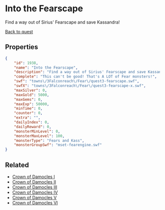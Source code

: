 # Into the Fearscape

Find a way out of Sirius' Fearscape and save Kassandra!

[Back to quest](../quests.md)

## Properties

```json
{
    "id": 1938,
    "name": "Into the Fearscape",
    "description": "Find a way out of Sirius' Fearscape and save Kassandra!",
    "complete": "This can't be good! That's A LOT of Fear monsters!",
    "swf": "towns\/3Falconreach\/Fear\/quest3-fearscape.swf",
    "swfX": "towns\/3Falconreach\/Fear\/quest3-fearscape-x.swf",
    "maxSilver": 0,
    "maxGold": 5000,
    "maxGems": 0,
    "maxExp": 50000,
    "minTime": 0,
    "counter": 0,
    "extra": "",
    "dailyIndex": 0,
    "dailyReward": 0,
    "monsterMinLevel": 0,
    "monsterMaxLevel": 100,
    "monsterType": "Fears and Kass",
    "monsterGroupSwf": "mset-fearengine.swf"
}
```

## Related

- [Crown of Damocles I](../items/20873-crown-of-damocles-i.md)
- [Crown of Damocles II](../items/20874-crown-of-damocles-ii.md)
- [Crown of Damocles III](../items/20875-crown-of-damocles-iii.md)
- [Crown of Damocles IV](../items/20876-crown-of-damocles-iv.md)
- [Crown of Damocles V](../items/20877-crown-of-damocles-v.md)
- [Crown of Damocles VI](../items/20878-crown-of-damocles-vi.md)

